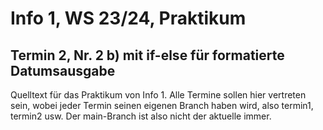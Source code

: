 # Info 1, WS 23/24, Praktikum

## Termin 2, Nr. 2 b) mit if-else für formatierte Datumsausgabe

Quelltext für das Praktikum von Info 1.
Alle Termine sollen hier vertreten sein,
wobei jeder Termin seinen eigenen Branch haben wird,
also termin1, termin2 usw.
Der main-Branch ist also nicht der aktuelle immer.